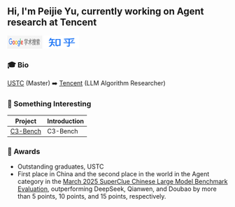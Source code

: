 ## Hi, I'm Peijie Yu, currently working on Agent research at Tencent

<a href="https://scholar.google.com.hk/citations?user=oPQZpwkAAAAJ&hl=zh-CN" target="_blank"><img src="google_scholar.png" alt="Google Scholar" width="80" height="30"></a>
<a href="https://www.zhihu.com/people/yu-pei-jie-85" target="_blank"><img src="zhihu.png" alt="知乎" width="80" height="30"></a>

### 🎓 Bio 

[USTC](https://www.ustc.edu.cn/) (Master) ➡️ [Tencent](https://www.tencent.com/en-us/about.html) (LLM Algorithm Researcher)

### 🚀 Something Interesting

| Project | Introduction |
| ---- | ---- |
| [C3-Bench](https://github.com/yupeijei1997/C3-Bench) | C3-Bench |

### 🏅️ Awards

- Outstanding graduates, USTC
- First place in China and the second place in the world in the Agent category in the [March 2025 SuperClue Chinese Large Model Benchmark Evaluation](https://mp.weixin.qq.com/s/Nv0YozaCX4cmeiroyq7YEg), outperforming DeepSeek, Qianwen, and Doubao by more than 5 points, 10 points, and 15 points, respectively.


<!--
**yupeijei1997/yupeijei1997** is a ✨ _special_ ✨ repository because its `README.md` (this file) appears on your GitHub profile.

Here are some ideas to get you started:

- 🔭 I’m currently working on ...
- 🌱 I’m currently learning ...
- 👯 I’m looking to collaborate on ...
- 🤔 I’m looking for help with ...
- 💬 Ask me about ...
- 📫 How to reach me: ...
- 😄 Pronouns: ...
- ⚡ Fun fact: ...
-->
